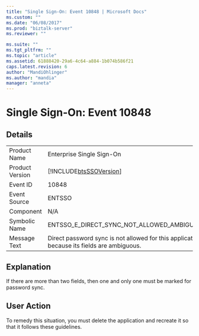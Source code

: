 ```yaml
---
title: "Single Sign-On: Event 10848 | Microsoft Docs"
ms.custom: ""
ms.date: "06/08/2017"
ms.prod: "biztalk-server"
ms.reviewer: ""

ms.suite: ""
ms.tgt_pltfrm: ""
ms.topic: "article"
ms.assetid: 61888420-29a6-4c64-a884-1b074b586f21
caps.latest.revision: 6
author: "MandiOhlinger"
ms.author: "mandia"
manager: "anneta"
---
```

# Single Sign-On: Event 10848
## Details  
  
|                 |                                                                                            |
|-----------------|--------------------------------------------------------------------------------------------|
|  Product Name   |                                 Enterprise Single Sign-On                                  |
| Product Version |                 [!INCLUDE[btsSSOVersion](../includes/btsssoversion-md.md)]                 |
|    Event ID     |                                           10848                                            |
|  Event Source   |                                           ENTSSO                                           |
|    Component    |                                            N/A                                             |
|  Symbolic Name  |                         ENTSSO_E_DIRECT_SYNC_NOT_ALLOWED_AMBIGUOUS                         |
|  Message Text   | Direct password sync is not allowed for this application because its fields are ambiguous. |
  
## Explanation  
 If there are more than two fields, then one and only one must be marked for password sync.  
  
## User Action  
 To remedy this situation, you must delete the application and recreate it so that it follows these guidelines.